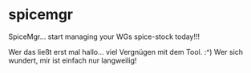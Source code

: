 # spicemgr
SpiceMgr... start managing your WGs spice-stock today!!!

Wer das ließt erst mal hallo... viel Vergnügen mit dem Tool. :^)
Wer sich wundert, mir ist einfach nur langweilig!
